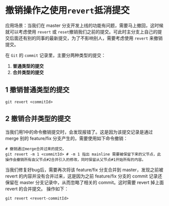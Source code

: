 # 撤销操作之使用`revert`抵消提交

应用场景：当我们在 master 分支开发上线的功能有问题，需要马上撤回，这时候就可以考虑使用 `revert` 或 `reset`撤销我们之前的提交。可此时主分支上自己的提交后面还有别的同事的最新提交，为了不影响别人，需要考虑使用 `revert` 来撤销提交。

在 `Git` 的 `commit` 记录里，主要分两种类型的提交：
1. **普通类型的提交**
2. **合并类型的提交**

## 1 撤销普通类型的提交
```
git revert <commitId>
```

## 2 撤销合并类型的提交
当我们用1中的命令撤销提交时，会发现报错了。这是因为该提交记录是通过 merge 别的 feature/fix 分支产生的，需要使用如下命令撤销：

```
# 撤销通过merge合并过来的提交。
git revert -m 1 <commitId> # -m 1 指出 mainline 需要被保留下来的父节点，此操作会撤销所有由父节点#2合并引入的修改，同时保留从父节点#1开始所有的内容。
```
当我们修复好bug后，需要再次将该 feature/fix 分支合并到 master，发现之前被 revert 的内容并没有合并过来，这是因为之前 feature/fix 分支的 commit 记录还保留在 master 分支记录中，从而忽略了相关的 commit。这时需要 revert 掉上面 revert 的合并提交。 操作如下：
```
git revert <revert-commitId>
```